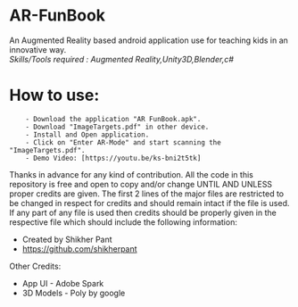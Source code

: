 # AR-FunBook
An Augmented Reality based android application use for teaching kids in an innovative way.</br>
<i>Skills/Tools required : Augmented Reality,Unity3D,Blender,c#</br></i>

# How to use:
        - Download the application "AR FunBook.apk".
        - Download "ImageTargets.pdf" in other device.
        - Install and Open application.
        - Click on "Enter AR-Mode" and start scanning the "ImageTargets.pdf".
        - Demo Video: [https://youtu.be/ks-bni2t5tk]
        
Thanks in advance for any kind of contribution. All the code in this repository is free and open to copy and/or change UNTIL AND UNLESS proper credits are given. The first 2 lines of the major files are restricted to be changed in respect for credits and should remain intact if the file is used. If any part of any file is used then credits should be properly given in the respective file which should include the following information: 

- Created by Shikher Pant 
- https://github.com/shikherpant

Other Credits:</br>
- App UI - Adobe Spark
- 3D Models - Poly by google

